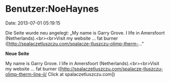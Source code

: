 Benutzer:NoeHaynes
==================

Date: 2013-07-01 05:19:15

Die Seite wurde neu angelegt: „My name is Garry Grove. I life in
Amersfoort (Netherlands).\<br\>\<br\>Visit my website \... fat burner
(\[http://spalaczetluszczu.com/spalacze-tluszczu-olimp-therm-..."

**Neue Seite**

<div>

My name is Garry Grove. I life in Amersfoort
(Netherlands).\<br\>\<br\>Visit my website \... fat burner
(\[http://spalaczetluszczu.com/spalacze-tluszczu-olimp-therm-line-ii/
Click at spalaczetluszczu.com\])

</div>
